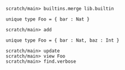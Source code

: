 ```ucm:hide
scratch/main> builtins.merge lib.builtin
```

```unison
unique type Foo = { bar : Nat }
```

```ucm
scratch/main> add
```

```unison
unique type Foo = { bar : Nat, baz : Int }
```

```ucm
scratch/main> update
scratch/main> view Foo
scratch/main> find.verbose
```
